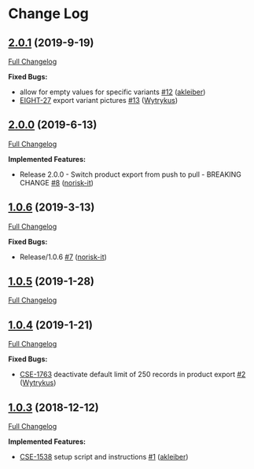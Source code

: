 # Change Log

## [2.0.1](https://github.com/8select/oxid-plugin-sob/tree/2.0.1) (2019-9-19)

[Full Changelog](https://github.com/8select/oxid-plugin-sob/compare/2.0.0...2.0.1)

**Fixed Bugs:**

- allow for empty values for specific variants [\#12](https://github.com/8select/oxid5-plugin/pull/12) ([akleiber](https://github.com/akleiber))
- [EIGHT-27](https://8select.atlassian.net/browse/EIGHT-27) export variant pictures [\#13](https://github.com/8select/oxid5-plugin/pull/13) ([Wytrykus](https://github.com/Wytrykus))

## [2.0.0](https://github.com/8select/oxid-plugin-sob/tree/2.0.0) (2019-6-13)

[Full Changelog](https://github.com/8select/oxid-plugin-sob/compare/1.0.6...2.0.0)

**Implemented Features:**

- Release 2.0.0 - Switch product export from push to pull - BREAKING CHANGE [\#8](https://github.com/8select/oxid5-plugin/pull/8) ([norisk-it](https://github.com/norisk-it))

## [1.0.6](https://github.com/8select/oxid-plugin-sob/tree/1.0.6) (2019-3-13)

[Full Changelog](https://github.com/8select/oxid-plugin-sob/compare/1.0.5...1.0.6)

**Fixed Bugs:**

- Release/1.0.6 [\#7](https://github.com/8select/oxid5-plugin/pull/7) ([norisk-it](https://github.com/norisk-it))

## [1.0.5](https://github.com/8select/oxid-plugin-sob/tree/1.0.5) (2019-1-28)

[Full Changelog](https://github.com/8select/oxid-plugin-sob/compare/1.0.4...1.0.5)

## [1.0.4](https://github.com/8select/oxid-plugin-sob/tree/1.0.4) (2019-1-21)

[Full Changelog](https://github.com/8select/oxid-plugin-sob/compare/1.0.3...1.0.4)

**Fixed Bugs:**

- [CSE-1763](https://8select.atlassian.net/browse/CSE-1763) deactivate default limit of 250 records in product export [\#2](https://github.com/8select/oxid5-plugin/pull/2) ([Wytrykus](https://github.com/Wytrykus))

## [1.0.3](https://github.com/8select/oxid-plugin-sob/tree/1.0.3) (2018-12-12)

[Full Changelog](https://github.com/8select/oxid-plugin-sob/compare/9aa5c6b...1.0.3)

**Implemented Features:**

- [CSE-1538](https://8select.atlassian.net/browse/CSE-1538) setup script and instructions [\#1](https://github.com/8select/oxid5-plugin/pull/1) ([akleiber](https://github.com/akleiber))
